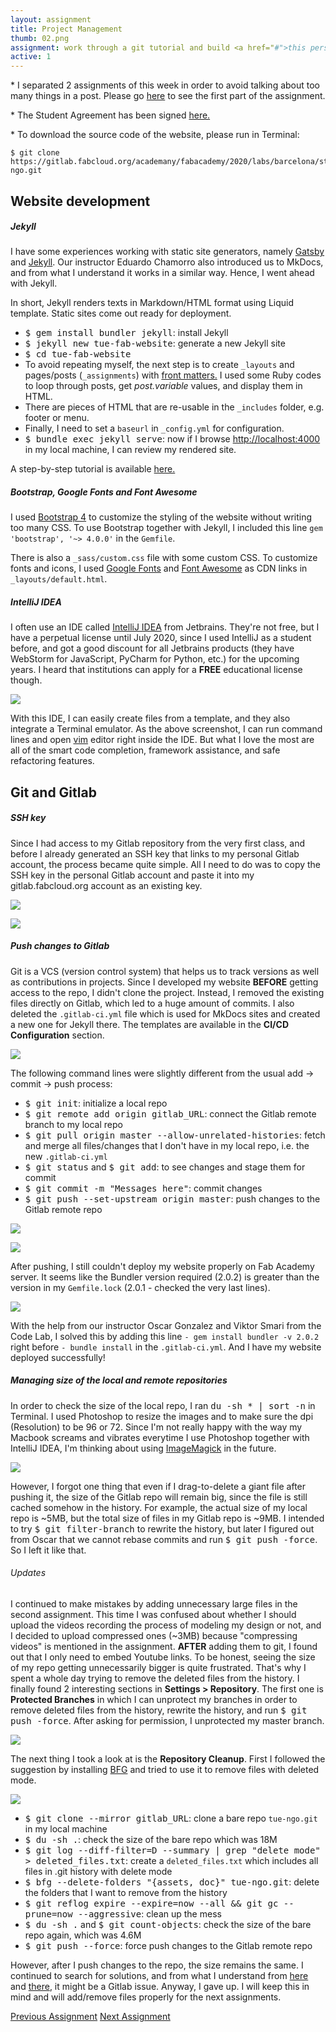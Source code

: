 ```yaml
---
layout: assignment
title: Project Management
thumb: 02.png
assignment: work through a git tutorial and build <a href="#">this personal website.</a>
active: 1
---
```


<p class="font-italic font-weight-bold">* I separated 2 assignments of this week in order to avoid talking about too many things in a post. Please go 
<a href="http://academany.fabcloud.io/fabacademy/2020/labs/barcelona/students/tue-ngo/assignments/week-01-1-principles-and-practices.html">here</a> to see the first part of the assignment.</p>
<p class="font-italic font-weight-bold">* The Student Agreement has been signed <a href="http://academany.fabcloud.io/fabacademy/2020/labs/barcelona/students/tue-ngo/agreement.html">here.</a></p>
<p class="font-italic font-weight-bold">* To download the source code of the website, please run in Terminal:</p> 
<pre class="bg-light py-2 mt-0"><code>$ git clone https://gitlab.fabcloud.org/academany/fabacademy/2020/labs/barcelona/students/tue-ngo.git</code></pre>
<p></p>

<h2>Website development</h2>
<h5>Jekyll</h5>
<p>I have some experiences working with static site generators, namely <a href="https://www.gatsbyjs.org/">Gatsby</a> and <a href="https://jekyllrb.com/docs/home/">Jekyll</a>. Our instructor Eduardo Chamorro also introduced us to MkDocs, and from what I understand it works in a similar way. Hence, I went ahead with Jekyll.</p>
<p>In short, Jekyll renders texts in Markdown/HTML format using Liquid template. Static sites come out ready for deployment.</p>
<ul>
<li><kbd>$ gem install bundler jekyll</kbd>: install Jekyll</li>
<li><kbd>$ jekyll new tue-fab-website</kbd>: generate a new Jekyll site</li>
<li><kbd>$ cd tue-fab-website</kbd></li>
<li>To avoid repeating myself, the next step is to create <code>_layouts</code> and pages/posts (<code>_assignments</code>) with <a href="https://jekyllrb.com/docs/front-matter/">front matters.</a> I used some Ruby codes to loop through posts, get <var>post.variable</var> values, and display them in HTML.</li> 
<li>There are pieces of HTML that are re-usable in the <code>_includes</code> folder, e.g. footer or menu.</li>
<li>Finally, I need to set a <code>baseurl</code> in <code>_config.yml</code> for configuration.</li> 
<li><kbd>$ bundle exec jekyll serve</kbd>: now if I browse <a href="http://localhost:4000">http://localhost:4000</a> in my local machine, I can review my rendered site.</li>
</ul>
<p>A step-by-step tutorial is available <a href="https://jekyllrb.com/docs/step-by-step/01-setup/">here.</a></p>
<p></p>

<h5>Bootstrap, Google Fonts and Font Awesome</h5>
<p>I used <a href="http://getbootstrap.com/docs/4.1/">Bootstrap 4</a> to customize the styling of the website without writing too many CSS. To use Bootstrap together with Jekyll, I included this line <code>gem 'bootstrap', '~> 4.0.0'</code> in the <code>Gemfile</code>.</p>
<p>There is also a <code>_sass/custom.css</code> file with some custom CSS. To customize fonts and icons, I used <a href="https://fonts.google.com/">Google Fonts</a> and <a href="https://fontawesome.com/v4.7.0/get-started/">Font Awesome</a> as CDN links in <code>_layouts/default.html</code>.</p>
<p></p>

<div class="share web _editor">
<h5>IntelliJ IDEA</h5>
<p>I often use an IDE called <a href="https://www.jetbrains.com/idea/">IntelliJ IDEA</a> from Jetbrains. They're not free, but I have a perpetual license until July 2020, since I used IntelliJ as a student before, and got a good discount for all Jetbrains products (they have WebStorm for JavaScript, PyCharm for Python, etc.) for the upcoming years. I heard that institutions can apply for a <strong>FREE</strong> educational license though.</p>
<img src="{{site.baseurl}}/assets/img/assignments/week-01/ide.png" class="img-fluid w-100"/>
<p></p>
<p>With this IDE, I can easily create files from a template, and they also integrate a Terminal emulator. As the above screenshot, I can run command lines and open <a href="https://www.vim.org/">vim</a> editor right inside the IDE. But what I love the most are all of the smart code completion, framework assistance, and safe refactoring features.</p>
</div>
<p></p>

<h2>Git and Gitlab</h2>

<h5>SSH key</h5>
<p>Since I had access to my Gitlab repository from the very first class, and before I already generated an SSH key that links to my personal Gitlab account, the process became quite simple. All I need to do was to copy the SSH key in the personal Gitlab account and paste it into my gitlab.fabcloud.org account as an existing key.</p>
<img src="{{site.baseurl}}/assets/img/assignments/week-01/ssh-1.png" class="img-fluid w-100"/>
<p></p>
<img src="{{site.baseurl}}/assets/img/assignments/week-01/ssh-2.png" class="img-fluid w-100"/>
<p></p>

<h5>Push changes to Gitlab</h5>
<p>Git is a VCS (version control system) that helps us to track versions as well as contributions in projects. Since I developed my website <strong>BEFORE</strong> getting access to the repo, I didn't clone the project. Instead, I removed the existing files directly on Gitlab, which led to a huge amount of commits. I also deleted the <code>.gitlab-ci.yml</code> file which is used for MkDocs sites and created a new one for Jekyll there. The templates are available in the <strong>CI/CD Configuration</strong> section.</p>
<img src="{{site.baseurl}}/assets/img/assignments/week-01/git-1.png" class="img-fluid w-100"/>
<p></p>
<p>The following command lines were slightly different from the usual add -> commit -> push process:</p>
<ul>
<li><kbd>$ git init</kbd>: initialize a local repo</li>
<li><kbd>$ git remote add origin gitlab_URL</kbd>: connect the Gitlab remote branch to my local repo</li>
<li><kbd>$ git pull origin master --allow-unrelated-histories</kbd>: fetch and merge all files/changes that I don't have in my local repo, i.e. the new <code>.gitlab-ci.yml</code></li>
<li><kbd>$ git status</kbd> and <kbd>$ git add</kbd>: to see changes and stage them for commit</li>
<li><kbd>$ git commit -m "Messages here"</kbd>: commit changes</li>
<li><kbd>$ git push --set-upstream origin master</kbd>: push changes to the Gitlab remote repo</li>
</ul>
<img src="{{site.baseurl}}/assets/img/assignments/week-01/git-3.png" class="img-fluid w-100"/>
<p></p>
<img src="{{site.baseurl}}/assets/img/assignments/week-01/git-4.png" class="img-fluid w-100"/>
<p></p>
<p>After pushing, I still couldn't deploy my website properly on Fab Academy server. It seems like the Bundler version required (2.0.2) is greater than the version in my <code>Gemfile.lock</code> (2.0.1 - checked the very last lines).</p>
<img src="{{site.baseurl}}/assets/img/assignments/week-01/git-8.png" class="img-fluid w-100"/>
<p>With the help from our instructor Oscar Gonzalez and Viktor Smari from the Code Lab, I solved this by adding this line <code>- gem install bundler -v 2.0.2</code> right before <code>- bundle install</code> in the <code>.gitlab-ci.yml</code>. And I have my website deployed successfully!</p>
<p></p>

<h5>Managing size of the local and remote repositories</h5>
<p>In order to check the size of the local repo, I ran <kbd>du -sh * | sort -n</kbd> in Terminal. I used Photoshop to resize the images and to make sure the dpi (Resolution) to be 96 or 72. Since I'm not really happy with the way my Macbook screams and vibrates everytime I use Photoshop together with IntelliJ IDEA, I'm thinking about using <a href="https://imagemagick.org/index.php">ImageMagick</a> in the future.</p>
<img src="{{site.baseurl}}/assets/img/assignments/week-01/compress-1.png" class="img-fluid w-100"/>
<p></p>
<p>However, I forgot one thing that even if I drag-to-delete a giant file after pushing it, the size of the Gitlab repo will remain big, since the file is still cached somehow in the history. For example, the actual size of my local repo is ~5MB, but the total size of files in my Gitlab repo is ~9MB. I intended to try <kbd>$ git filter-branch</kbd> to rewrite the history, but later I figured out from Oscar that we cannot rebase commits and run <kbd>$ git push -force</kbd>. So I left it like that.</p>
<h6>Updates</h6> 
<p>I continued to make mistakes by adding unnecessary large files in the second assignment. This time I was confused about whether I should upload the videos recording the process of modeling my design or not, and I decided to upload compressed ones (~3MB) because "compressing videos" is mentioned in the assignment. <strong>AFTER</strong> adding them to git, I found out that I only need to embed Youtube links. To be honest, seeing the size of my repo getting unnecessarily bigger is quite frustrated. That's why I spent a whole day trying to remove the deleted files from the history. I finally found 2 interesting sections in <strong>Settings > Repository</strong>. The first one is <strong>Protected Branches</strong> in which I can unprotect my branches in order to remove deleted files from the history, rewrite the history, and run <kbd>$ git push -force</kbd>. After asking for permission, I unprotected my master branch.</p>
<img src="{{site.baseurl}}/assets/img/assignments/week-01/git-5.png" class="img-fluid w-100"/>
<p></p>
<p>The next thing I took a look at is the <strong>Repository Cleanup</strong>. First I followed the suggestion by installing <a href="https://rtyley.github.io/bfg-repo-cleaner/">BFG</a> and tried to use it to remove files with deleted mode.</p> 
<img src="{{site.baseurl}}/assets/img/assignments/week-01/git-6.png" class="img-fluid w-100"/>
<p></p>
<ul>
<li><kbd>$ git clone --mirror gitlab_URL</kbd>: clone a bare repo <code>tue-ngo.git</code> in my local machine</li>
<li><kbd>$ du -sh .</kbd>: check the size of the bare repo which was 18M</li>
<li><kbd>$ git log --diff-filter=D --summary | grep "delete mode" > deleted_files.txt</kbd>: create a <code>deleted_files.txt</code> which includes all files in .git history with delete mode</li>
<li><kbd>$ bfg --delete-folders "{assets, doc}" tue-ngo.git</kbd>: delete the folders that I want to remove from the history</li>
<li><kbd>$ git reflog expire --expire=now --all && git gc --prune=now --aggressive</kbd>: clean up the mess</li>
<li><kbd>$ du -sh .</kbd> and <kbd>$ git count-objects</kbd>: check the size of the bare repo again, which was 4.6M</li>
<li><kbd>$ git push --force</kbd>: force push changes to the Gitlab remote repo</li>
</ul>
<p>However, after I push changes to the repo, the size remains the same. I continued to search for solutions, and from what I understand from <a href="https://github.com/rtyley/bfg-repo-cleaner/issues/208">here</a> and <a href="https://stackoverflow.com/questions/31932574/clean-up-large-files-on-git-server">there</a>, it might be a Gitlab issue. Anyway, I gave up. I will keep this in mind and will add/remove files properly for the next assignments.</p>
<p></p>

<div class="container w-100 text-center py-4">
<a class="btn m-2" href="http://academany.fabcloud.io/fabacademy/2020/labs/barcelona/students/tue-ngo/assignments/week-01-1-principles-and-practices.html">Previous Assignment</a>
<a class="btn m-2" href="http://academany.fabcloud.io/fabacademy/2020/labs/barcelona/students/tue-ngo/assignments/week-02-computer-aided-design.html">Next Assignment</a>
</div>